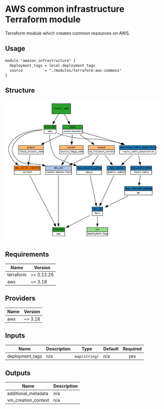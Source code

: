# AWS common infrastructure Terraform module

Terraform module which creates common resources on AWS.

## Usage

```hcl
module "amazon_infrastructure" {
  deployment_tags = local.deployment_tags
  source          = "./modules/terraform-aws-commons"
}
```

## Structure

![Visualization of resource dependencies](./documentation/terraform-graph.png "Generated by using the blast-radius tool")

<!-- BEGINNING OF PRE-COMMIT-TERRAFORM DOCS HOOK -->
## Requirements

| Name | Version |
|------|---------|
| terraform | >= 0.12.26 |
| aws | ~> 3.18 |

## Providers

| Name | Version |
|------|---------|
| aws | ~> 3.18 |

## Inputs

| Name | Description | Type | Default | Required |
|------|-------------|------|---------|:--------:|
| deployment\_tags | n/a | `map(string)` | n/a | yes |

## Outputs

| Name | Description |
|------|-------------|
| additional\_metadata | n/a |
| vm\_creation\_context | n/a |

<!-- END OF PRE-COMMIT-TERRAFORM DOCS HOOK -->